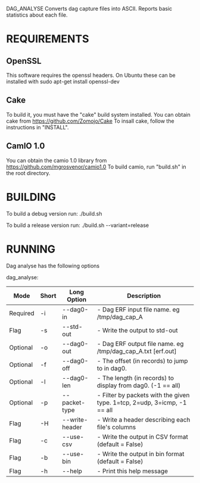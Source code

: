 DAG_ANALYSE
Converts dag capture files into ASCII. Reports basic statistics about each file.

REQUIREMENTS
============

OpenSSL
-------
This software requires the openssl headers. On Ubuntu these can be installed with 
sudo apt-get install openssl-dev

Cake
-----
To build it, you must have the "cake" build system installed. 
You can obtain cake from https://github.com/Zomojo/Cake
To insall cake, follow the instructions in "INSTALL".

CamIO 1.0
---------
You can obtain the camio 1.0 library from
https://github.com/mgrosvenor/camio1.0
To build camio, run "build.sh" in the root directory.

BUILDING
========
To build a debug version run:
./build.sh

To build a release version run:
./build.sh --variant=release

RUNNING
=======

Dag analyse has the following options  

dag_analyse:

|Mode     |Short|Long Option    | Description                                                                  |
|---------|-----|---------------|------------------------------------------------------------------------------|
|Required | -i  | --dag0-in     |   - Dag ERF input file name. eg /tmp/dag_cap_A  |
|Flag     | -s  | --std-out     |    - Write the output to std-out  |
|Optional | -o  | --dag0-out    |    - Dag ERF output file name. eg /tmp/dag_cap_A.txt [erf.out]  |
|Optional | -f  | --dag0-off    |    - The offset (in records) to jump to in dag0.  |
|Optional | -l  | --dag0-len    |    - The length (in records) to display from dag0. (-1 == all)  |
|Optional | -p  | --packet-type |    - Filter by packets with the given type. 1=tcp, 2=udp, 3=icmp, -1 == all  |
|Flag     | -H  | --write-header|    - Write a header describing each file's columns  |
|Flag     | -c  | --use-csv     |    - Write the output in CSV format (default = False) | 
|Flag     | -b  | --use-bin     |    - Write the output in bin format (default = False)  |
|Flag     | -h  | --help        |    - Print this help message  |
  


